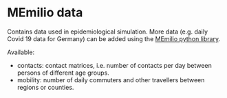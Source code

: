 # MEmilio data # 

Contains data used in epidemiological simulation. More data (e.g. daily Covid 19 data for Germany) can be added using the [MEmilio python library](../pycode/README.md).

Available:
- contacts: contact matrices, i.e. number of contacts per day between persons of different age groups.
- mobility: number of daily commuters and other travellers between regions or counties.
